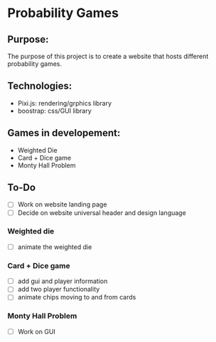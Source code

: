 # Probability Games
## Purpose:
The purpose of this project is to create a website that hosts different probability games.

## Technologies:
- Pixi.js: rendering/grphics library
- boostrap: css/GUI library

## Games in developement:
- Weighted Die
- Card + Dice game
- Monty Hall Problem

## To-Do
- [ ] Work on website landing page
- [ ] Decide on website universal header and design language

### Weighted die
- [ ] animate the weighted die

### Card + Dice game
- [ ] add gui and player information
- [ ] add two player functionality
- [ ] animate chips moving to and from cards

### Monty Hall Problem
- [ ] Work on GUI
